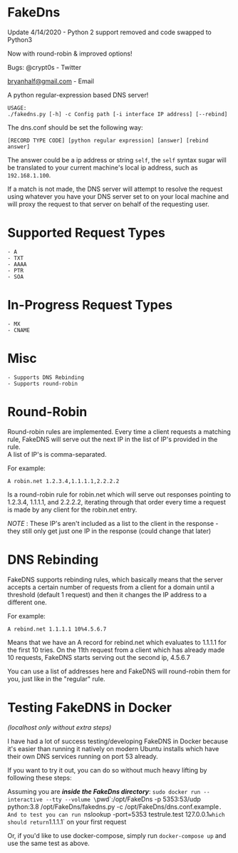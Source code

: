 FakeDns
=======
Update 4/14/2020 - Python 2 support removed and code swapped to Python3

Now with round-robin & improved options!

Bugs:
@crypt0s - Twitter

bryanhalf@gmail.com - Email


A python regular-expression based DNS server!

    USAGE:
    ./fakedns.py [-h] -c Config path [-i interface IP address] [--rebind]

The dns.conf should be set the following way:

    [RECORD TYPE CODE] [python regular expression] [answer] [rebind answer]

The answer could be a ip address or string `self`,
the `self` syntax sugar will be translated to your current machine's local ip address, such as `192.168.1.100`.

If a match is not made, the DNS server will attempt to resolve the request using whatever you have your DNS server set to on your local machine and will proxy the request to that server on behalf of the requesting user.


Supported Request Types
=======================
    - A
    - TXT
    - AAAA
    - PTR
    - SOA

In-Progress Request Types
=========================
    - MX
    - CNAME

Misc
====
    - Supports DNS Rebinding
    - Supports round-robin

Round-Robin
===========
Round-robin rules are implemented.  Every time a client requests a matching rule, FakeDNS will serve out the next IP in the list of IP's provided in the rule.  
A list of IP's is comma-separated.


For example:

    A robin.net 1.2.3.4,1.1.1.1,2.2.2.2

Is a round-robin rule for robin.net which will serve out responses pointing to 1.2.3.4, 1.1.1.1, and 2.2.2.2, iterating through that order every time a request is made by any client for the robin.net entry.

*NOTE* : These IP's aren't included as a list to the client in the response - they still only get just one IP in the response (could change that later)

DNS Rebinding
=============
FakeDNS supports rebinding rules, which basically means that the server accepts a certain number of requests from a client for a domain until a threshold (default 1 request) and then it changes the IP address to a different one.

For example:

    A rebind.net 1.1.1.1 10%4.5.6.7

Means that we have an A record for rebind.net which evaluates to 1.1.1.1 for the first 10 tries.  On the 11th request from a client which has already made 10 requests, FakeDNS starts serving out the second ip, 4.5.6.7

You can use a list of addresses here and FakeDNS will round-robin them for you, just like in the "regular" rule.


Testing FakeDNS in Docker
======
_(localhost only without extra steps)_

I have had a lot of success testing/developing FakeDNS in Docker because it's easier than running it natively on modern Ubuntu installs which have their own DNS services running on port 53 already.

If you want to try it out, you can do so without much heavy lifting by following these steps:

Assuming you are **_inside the FakeDns directory_**: `sudo docker run --interactive --tty --volume \`pwd\`:/opt/FakeDns -p 5353:53/udp python:3.8 /opt/FakeDns/fakedns.py -c /opt/FakeDns/dns.conf.example`. And to test you can run `nslookup -port=5353 testrule.test 127.0.0.1` which should return `1.1.1.1` on your first request

Or, if you'd like to use docker-compose, simply run `docker-compose up` and use the same test as above.